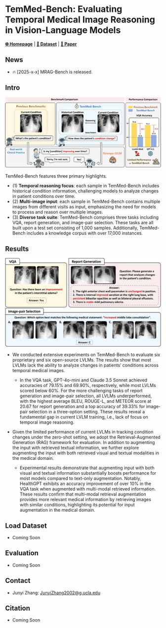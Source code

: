 
# TemMed-Bench: Evaluating Temporal Medical Image Reasoning in Vision-Language Models

[**🌐 Homepage**](https://t) | [**🤗 Dataset**](https://t) | [**📖 Paper**](https://t)



## News


* 🔥 [2025-x-x] MRAG-Bench is released.


## Intro

<img src="./misc/Teaser_Figure.png" width="1000" />

TemMed-Bench features three primary highlights. 
- (1) **Temporal reasoning focus**: each sample in TemMed-Bench includes historical condition information, challenging models to analyze changes in patient conditions over time. 
- (2) **Multi-image input**: each sample in TemMed-Bench contains multiple images from different visits as input, emphasizing the need for models to process and reason over multiple images. 
- (3) **Diverse task suite**: TemMed-Bench comprises three tasks including VQA, report generation, and image-pair selection. These tasks are all built upon a test set consisting of 1,000 samples. Additionally, TemMed-Bench includes a knowledge corpus with over 17,000 instances.




## Results


<img src="./misc/Task_Figure.png" width="800" />


- We conducted extensive experiments on TemMed-Bench to evaluate six proprietary and six open-source LVLMs. The results show that most LVLMs lack the ability to analyze changes in patients’ conditions across temporal medical images. 

  - In the VQA task, GPT-4o-mini and Claude 3.5 Sonnet achieved accuracies of 79.15% and 69.90%, respectively, while most LVLMs scored below 60\%. For the more challenging tasks of report generation and image-pair selection, all LVLMs underperformed, with the highest average BLEU, ROUGE-L, and METEOR score at 20.67 for report generation and a top accuracy of 39.33% for image-pair selection in a three-option setting. These results reveal a fundamental gap in current LVLM training, i.e., lack of focus on temporal image reasoning.

- Given the limited performance of current LVLMs in tracking condition changes under the zero-shot setting, we adopt the Retrieval-Augmented Generation (RAG) framework for evaluation. In addition to augmenting the input with retrieved textual information, we further explore augmenting the input with both retrieved visual and textual modalities in the medical domain. 

  - Experimental results demonstrate that augmenting input with both visual and textual information substantially boosts performance for most models compared to text-only augmentation. Notably, HealthGPT exhibits an accuracy improvement of over 10% in the VQA task when augmented with multi-modal retrieved information. These results confirm that multi-modal retrieval augmentation provides more relevant medical information by retrieving images with similar conditions, highlighting its potential for input augmentation in the medical domain.



## Load Dataset

- Coming Soon

## Evaluation 

- Coming Soon


## Contact

* Junyi Zhang: JunyiZhang2002@g.ucla.edu


## Citation

- Coming Soon
